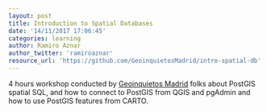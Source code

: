 ```yaml
---
layout: post
title: Introduction to Spatial Databases
date: '14/11/2017 17:06:45'
categories: learning
author: Ramiro Aznar
author_twitter: 'ramiroaznar'
resource_url: 'https://github.com/GeoinquietosMadrid/intro-spatial-db'
---
```

4 hours workshop conducted by [Geoinquietos Madrid](https://www.meetup.com/Geoinquietos-MAD/) folks about PostGIS spatial SQL, and how to connect to PostGIS from QGIS and pgAdmin and how to use PostGIS features from CARTO.
